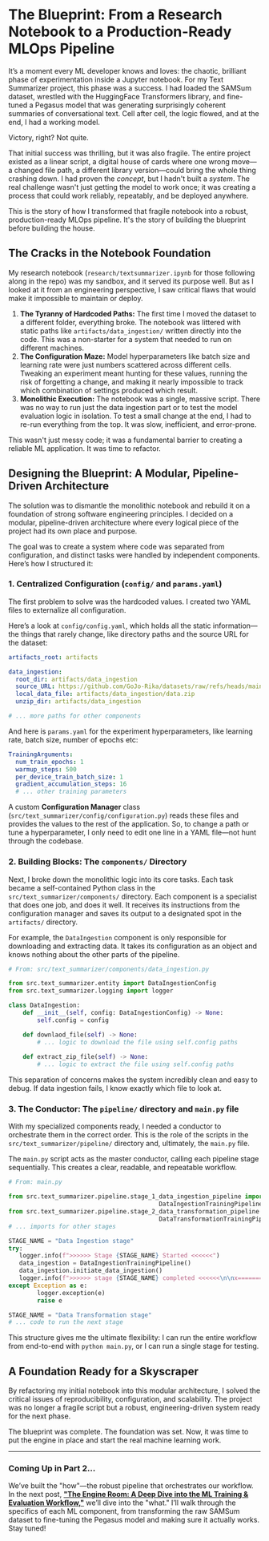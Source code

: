 # The Blueprint: From a Research Notebook to a Production-Ready MLOps Pipeline

It’s a moment every ML developer knows and loves: the chaotic, brilliant phase of experimentation inside a Jupyter notebook. For my Text Summarizer project, this phase was a success. I had loaded the SAMSum dataset, wrestled with the HuggingFace Transformers library, and fine-tuned a Pegasus model that was generating surprisingly coherent summaries of conversational text. Cell after cell, the logic flowed, and at the end, I had a working model.

Victory, right? Not quite.

That initial success was thrilling, but it was also fragile. The entire project existed as a linear script, a digital house of cards where one wrong move—a changed file path, a different library version—could bring the whole thing crashing down. I had proven the *concept*, but I hadn't built a *system*. The real challenge wasn't just getting the model to work once; it was creating a process that could work reliably, repeatably, and be deployed anywhere.

This is the story of how I transformed that fragile notebook into a robust, production-ready MLOps pipeline. It's the story of building the blueprint before building the house.

## The Cracks in the Notebook Foundation

My research notebook (`research/textsummarizer.ipynb` for those following along in the repo) was my sandbox, and it served its purpose well. But as I looked at it from an engineering perspective, I saw critical flaws that would make it impossible to maintain or deploy.

1.  **The Tyranny of Hardcoded Paths:** The first time I moved the dataset to a different folder, everything broke. The notebook was littered with static paths like `artifacts/data_ingestion/` written directly into the code. This was a non-starter for a system that needed to run on different machines.
2.  **The Configuration Maze:** Model hyperparameters like batch size and learning rate were just numbers scattered across different cells. Tweaking an experiment meant hunting for these values, running the risk of forgetting a change, and making it nearly impossible to track which combination of settings produced which result.
3.  **Monolithic Execution:** The notebook was a single, massive script. There was no way to run just the data ingestion part or to test the model evaluation logic in isolation. To test a small change at the end, I had to re-run everything from the top. It was slow, inefficient, and error-prone.

This wasn't just messy code; it was a fundamental barrier to creating a reliable ML application. It was time to refactor.

## Designing the Blueprint: A Modular, Pipeline-Driven Architecture

The solution was to dismantle the monolithic notebook and rebuild it on a foundation of strong software engineering principles. I decided on a modular, pipeline-driven architecture where every logical piece of the project had its own place and purpose.

The goal was to create a system where code was separated from configuration, and distinct tasks were handled by independent components. Here’s how I structured it:

### 1. Centralized Configuration (`config/` and `params.yaml`)

The first problem to solve was the hardcoded values. I created two YAML files to externalize all configuration.

Here’s a look at `config/config.yaml`, which holds all the static information—the things that rarely change, like directory paths and the source URL for the dataset:
```yaml
artifacts_root: artifacts

data_ingestion:
  root_dir: artifacts/data_ingestion
  source_URL: https://github.com/GoJo-Rika/datasets/raw/refs/heads/main/summarizer-data.zip
  local_data_file: artifacts/data_ingestion/data.zip
  unzip_dir: artifacts/data_ingestion

# ... more paths for other components
```

And here is `params.yaml` for the experiment hyperparameters, like learning rate, batch size, number of epochs etc:
```yaml
TrainingArguments:
  num_train_epochs: 1
  warmup_steps: 500
  per_device_train_batch_size: 1
  gradient_accumulation_steps: 16
  # ... other training parameters
```
A custom **Configuration Manager** class (`src/text_summarizer/config/configuration.py`) reads these files and provides the values to the rest of the application. So, to change a path or tune a hyperparameter, I only need to edit one line in a YAML file—not hunt through the codebase.

### 2. Building Blocks: The `components/` Directory

Next, I broke down the monolithic logic into its core tasks. Each task became a self-contained Python class in the `src/text_summarizer/components/` directory. Each component is a specialist that does one job, and does it well.  It receives its instructions from the configuration manager and saves its output to a designated spot in the `artifacts/` directory.

For example, the `DataIngestion` component is only responsible for downloading and extracting data. It takes its configuration as an object and knows nothing about the other parts of the pipeline.

```python
# From: src/text_summarizer/components/data_ingestion.py

from src.text_summarizer.entity import DataIngestionConfig
from src.text_summarizer.logging import logger

class DataIngestion:
    def __init__(self, config: DataIngestionConfig) -> None:
        self.config = config

    def downlaod_file(self) -> None:
        # ... logic to download the file using self.config paths
    
    def extract_zip_file(self) -> None:
        # ... logic to extract the file using self.config paths
```
This separation of concerns makes the system incredibly clean and easy to debug. If data ingestion fails, I know exactly which file to look at.

### 3. The Conductor: The `pipeline/` directory and `main.py` file

With my specialized components ready, I needed a conductor to orchestrate them in the correct order. This is the role of the scripts in the `src/text_summarizer/pipeline/` directory and, ultimately, the `main.py` file.

The `main.py` script acts as the master conductor, calling each pipeline stage sequentially. This creates a clear, readable, and repeatable workflow.

```python
# From: main.py

from src.text_summarizer.pipeline.stage_1_data_ingestion_pipeline import 
                                          DataIngestionTrainingPipeline
from src.text_summarizer.pipeline.stage_2_data_transformation_pipeline import 
                                          DataTransformationTrainingPipeline
# ... imports for other stages

STAGE_NAME = "Data Ingestion stage"
try:
   logger.info(f">>>>>> Stage {STAGE_NAME} Started <<<<<<") 
   data_ingestion = DataIngestionTrainingPipeline()
   data_ingestion.initiate_data_ingestion()
   logger.info(f">>>>>> stage {STAGE_NAME} completed <<<<<<\n\nx==========x")
except Exception as e:
        logger.exception(e)
        raise e

STAGE_NAME = "Data Transformation stage"
# ... code to run the next stage
```
This structure gives me the ultimate flexibility: I can run the entire workflow from end-to-end with `python main.py`, or I can run a single stage for testing.

## A Foundation Ready for a Skyscraper

By refactoring my initial notebook into this modular architecture, I solved the critical issues of reproducibility, configuration, and scalability. The project was no longer a fragile script but a robust, engineering-driven system ready for the next phase.

The blueprint was complete. The foundation was set. Now, it was time to put the engine in place and start the real machine learning work.

---

### **Coming Up in Part 2...**

We’ve built the "how"—the robust pipeline that orchestrates our workflow. In the next post, [**"The Engine Room: A Deep Dive into the ML Training & Evaluation Workflow,"**](posts/text-summarizer-journey-the-ml-engine-room-part-2.html) we’ll dive into the "what." I’ll walk through the specifics of each ML component, from transforming the raw SAMSum dataset to fine-tuning the Pegasus model and making sure it actually works. Stay tuned!
